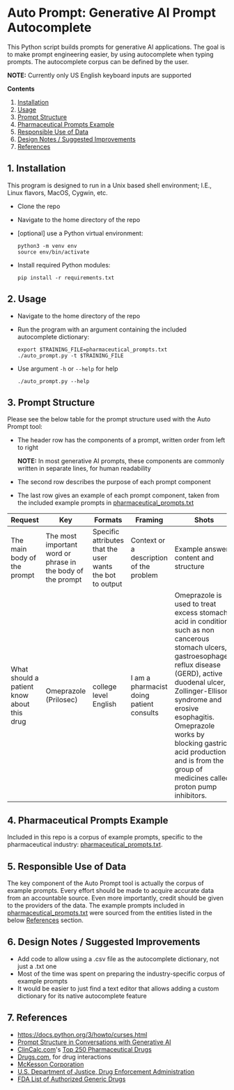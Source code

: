 # Auto Prompt: Generative AI Prompt Autocomplete

This Python script builds prompts for generative AI applications. The goal is to make
prompt engineering easier, by using autocomplete when typing prompts. The autocomplete
corpus can be defined by the user.

**NOTE:** Currently only US English keyboard inputs are supported

**Contents**
1. [Installation](#1-installation)
2. [Usage](#2-usage)
3. [Prompt Structure](#3-prompt-structure)
4. [Pharmaceutical Prompts Example](#4-pharmaceutical-prompts-example)
5. [Responsible Use of Data](#5-responsible-use-of-data)
6. [Design Notes / Suggested Improvements](#6-design-notes--suggested-improvements)
7. [References](#7-references)

## 1. Installation
This program is designed to run in a Unix based shell environment; I.E., Linux flavors, MacOS, Cygwin, etc.
* Clone the repo
* Navigate to the home directory of the repo
* [optional] use a Python virtual environment:

    ```
    python3 -m venv env
    source env/bin/activate
    ```

* Install required Python modules:

  ```
  pip install -r requirements.txt 
  ```

## 2. Usage
* Navigate to the home directory of the repo
* Run the program with an argument containing the included autocomplete dictionary:

  ```
  export $TRAINING_FILE=pharmaceutical_prompts.txt
  ./auto_prompt.py -t $TRAINING_FILE
  ```

* Use argument `-h` or `--help` for help

  ```
  ./auto_prompt.py --help
  ```

## 3. Prompt Structure
Please see the below table for the prompt structure used with the Auto Prompt tool:
* The header row has the components of a prompt, written order from left to right

  **NOTE:** In most generative AI prompts, these components are commonly written in separate lines, for human readability

* The second row describes the purpose of each prompt component
* The last row gives an example of each prompt component, taken from the included example prompts in [pharmaceutical_prompts.txt](./pharmaceutical_prompts.txt)


|Request|Key|Formats|Framing|Shots|
|-------|---|-------|-------|-----|
|The main body of the prompt|The most important word or phrase in the body of the prompt|Specific attributes that the user wants the bot to output|Context or a description of the problem|Example answer content and structure|
|What should a patient know about this drug|Omeprazole (Prilosec)|college level English|I am a pharmacist doing patient consults|Omeprazole is used to treat excess stomach acid in conditions such as non cancerous stomach ulcers, gastroesophageal reflux disease (GERD), active duodenal ulcer, Zollinger-Ellison syndrome and erosive esophagitis. Omeprazole works by blocking gastric acid production and is from the group of medicines called proton pump inhibitors.|

## 4. Pharmaceutical Prompts Example
Included in this repo is a corpus of example prompts, specific to the pharmaceutical industry:
[pharmaceutical_prompts.txt](./pharmaceutical_prompts.txt).

## 5. Responsible Use of Data
The key component of the Auto Prompt tool is actually the corpus of example prompts. Every effort should be made to acquire accurate data from an accountable source. Even more importantly, credit should be given to the providers of the data. The example prompts included in [pharmaceutical_prompts.txt](./pharmaceutical_prompts.txt) were sourced from the entities listed in the below [References](#5-references)
section.

## 6. Design Notes / Suggested Improvements
* Add code to allow using a .csv file as the autocomplete dictionary, not just a .txt one
* Most of the time was spent on preparing the industry-specific corpus of example prompts
* It would be easier to just find a text editor that allows adding a custom dictionary for its native autocomplete feature

## 7. References
* https://docs.python.org/3/howto/curses.html
* [Prompt Structure in Conversations with Generative AI](https://www.nngroup.com/articles/ai-prompt-structure/)
* [ClinCalc.com](https://clincalc.com)'s [Top 250 Pharmaceutical Drugs](https://clincalc.com/Downloads/Top250Drugs-DrugList.pdf)
* [Drugs.com](https://www.drugs.com), for drug interactions
* [McKesson Corporation](https://www.mckesson.com/Pharmaceutical-Distribution/)
* [U.S. Department of Justice, Drug Enforcement Administration](https://www.deadiversion.usdoj.gov/schedules/)
* [FDA List of Authorized Generic Drugs](https://www.fda.gov/drugs/abbreviated-new-drug-application-anda/fda-list-authorized-generic-drugs)